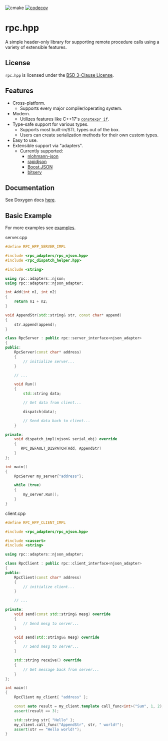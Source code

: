 ![cmake](https://github.com/jharmer95/rpc.hpp/workflows/cmake/badge.svg?branch=main&event=push) [![codecov](https://codecov.io/gh/jharmer95/rpc.hpp/branch/main/graph/badge.svg)](https://codecov.io/gh/jharmer95/rpc.hpp)

# rpc.hpp

A simple header-only library for supporting remote procedure calls using a variety of extensible
features.

## License

`rpc.hpp` is licensed under the [BSD 3-Clause License](LICENSE).

## Features

- Cross-platform.
  - Supports every major compiler/operating system.
- Modern.
  - Utilizes features like C++17's [`constexpr if`](https://en.cppreference.com/w/cpp/language/if).
- Type-safe support for various types.
  - Supports most built-in/STL types out of the box.
  - Users can create serialization methods for their own custom types.
- Easy to use.
- Extensible support via "adapters".
  - Currently supported:
    - [nlohmann-json](https://github.com/nlohmann/json)
    - [rapidjson](https://github.com/Tencent/rapidjson)
    - [Boost.JSON](https://github.com/boostorg/json)
    - [bitsery](https://github.com/fraillt/bitsery)

## Documentation

See Doxygen docs [here](https://jharmer95.github.io/rpc.hpp/).

## Basic Example

For more examples see [examples](examples).

server.cpp

```C++
#define RPC_HPP_SERVER_IMPL

#include <rpc_adapters/rpc_njson.hpp>
#include <rpc_dispatch_helper.hpp>

#include <string>

using rpc::adapters::njson;
using rpc::adapters::njson_adapter;

int Add(int n1, int n2)
{
    return n1 + n2;
}

void AppendStr(std::string& str, const char* append)
{
    str.append(append);
}

class RpcServer : public rpc::server_interface<njson_adapter>
{
public:
    RpcServer(const char* address)
    {
        // initialize server...
    }

    // ...

    void Run()
    {
        std::string data;

        // Get data from client...

        dispatch(data);

        // Send data back to client...
    }

private:
    void dispatch_impl(njson& serial_obj) override
    {
       RPC_DEFAULT_DISPATCH(Add, AppendStr)
    }
};

int main()
{
    RpcServer my_server{"address"};

    while (true)
    {
        my_server.Run();
    }
}
```

client.cpp

```C++
#define RPC_HPP_CLIENT_IMPL

#include <rpc_adapters/rpc_njson.hpp>

#include <cassert>
#include <string>

using rpc::adapters::njson_adapter;

class RpcClient : public rpc::client_interface<njson_adapter>
{
public:
    RpcClient(const char* address)
    {
        // initialize client...
    }

    // ...

private:
    void send(const std::string& mesg) override
    {
        // Send mesg to server...
    }

    void send(std::string&& mesg) override
    {
        // Send mesg to server...
    }

    std::string receive() override
    {
        // Get message back from server...
    }
};

int main()
{
    RpcClient my_client{ "address" };

    const auto result = my_client.template call_func<int>("Sum", 1, 2);
    assert(result == 3);

    std::string str{ "Hello" };
    my_client.call_func("AppendStr", str, " world!");
    assert(str == "Hello world!");
}
```
